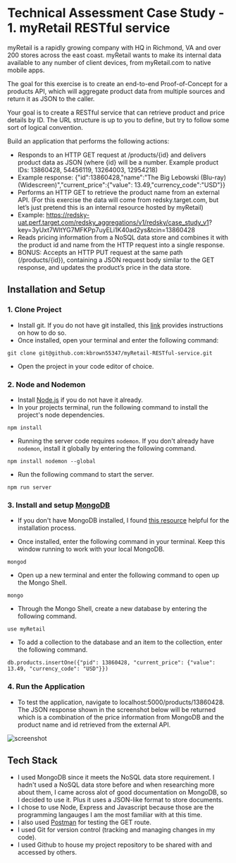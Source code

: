 # Technical Assessment Case Study - 1. myRetail RESTful service

myRetail is a rapidly growing company with HQ in Richmond, VA and over 200 stores across the east coast. myRetail wants to make its 
internal data available to any number of client devices, from myRetail.com to native mobile apps. 

The goal for this exercise is to create an end-to-end Proof-of-Concept for a products API, which will aggregate product data from multiple 
sources and return it as JSON to the caller. 

Your goal is to create a RESTful service that can retrieve product and price details by ID. The URL structure is up to you to define, but try to 
follow some sort of logical convention.

Build an application that performs the following actions: 
- Responds to an HTTP GET request at /products/{id} and delivers product data as JSON (where {id} will be a number. Example product IDs: 13860428, 54456119, 13264003, 12954218) 
- Example response: {"id":13860428,"name":"The Big Lebowski (Blu-ray) (Widescreen)","current_price":{"value": 
13.49,"currency_code":"USD"}}
- Performs an HTTP GET to retrieve the product name from an external API. (For this exercise the data will come from 
redsky.target.com, but let’s just pretend this is an internal resource hosted by myRetail) 
- Example: 
https://redsky-uat.perf.target.com/redsky_aggregations/v1/redsky/case_study_v1?
key=3yUxt7WltYG7MFKPp7uyELi1K40ad2ys&tcin=13860428
- Reads pricing information from a NoSQL data store and combines it with the product id and name from the HTTP request into a 
single response. 
- BONUS: Accepts an HTTP PUT request at the same path (/products/{id}), containing a JSON request body similar to the 
GET response, and updates the product’s price in the data store. 


## Installation and Setup

### 1. Clone Project

- Install git. If you do not have git installed, this [link](https://github.com/git-guides/install-git) provides instructions on how to do so.
- Once installed, open your terminal and enter the following command:
```
git clone git@github.com:kbrown55347/myRetail-RESTful-service.git
```
- Open the project in your code editor of choice.

### 2. Node and Nodemon
- Install [Node.js](https://nodejs.org/en/) if you do not have it already.
- In your projects terminal, run the following command to install the project's node dependencies.
```
npm install
```
- Running the server code requires `nodemon`. If you don't already have `nodemon`, install it globally by entering the following command.
```
npm install nodemon --global
````
- Run the following command to start the server.
```
npm run server
```

### 3. Install and setup [MongoDB](https://www.mongodb.com/)

- If you don't have MongoDB installed, I found [this resource](https://zellwk.com/blog/local-mongodb/) helpful for the installation process.

- Once installed, enter the following command in your terminal. Keep this window running to work with your local MongoDB.
```
mongod
```

- Open up a new terminal and enter the following command to open up the Mongo Shell.
```
mongo
```

- Through the Mongo Shell, create a new database by entering the following command.
```
use myRetail
```

- To add a collection to the database and an item to the collection, enter the following command.
```
db.products.insertOne({"pid": 13860428, "current_price": {"value": 13.49, "currency_code": "USD"}})
```

### 4. Run the Application

- To test the application, navigate to localhost:5000/products/13860428. The JSON response shown in the screenshot below will be returned which is a combination of the price information from MongoDB and the product name and id retrieved from the external API. 

![screenshot](result.png)


## Tech Stack

- I used MongoDB since it meets the NoSQL data store requirement. I hadn't used a NoSQL data store before and when researching more about them, I came across alot of good documentation on MongoDB, so I decided to use it. Plus it uses a JSON-like format to store documents.
- I chose to use Node, Express and Javascript because those are the programming langauges I am the most familiar with at this time.
- I also used [Postman](https://www.postman.com/downloads/) for testing the GET route. 
- I used Git for version control (tracking and managing changes in my code).
- I used Github to house my project repository to be shared with and accessed by others.


